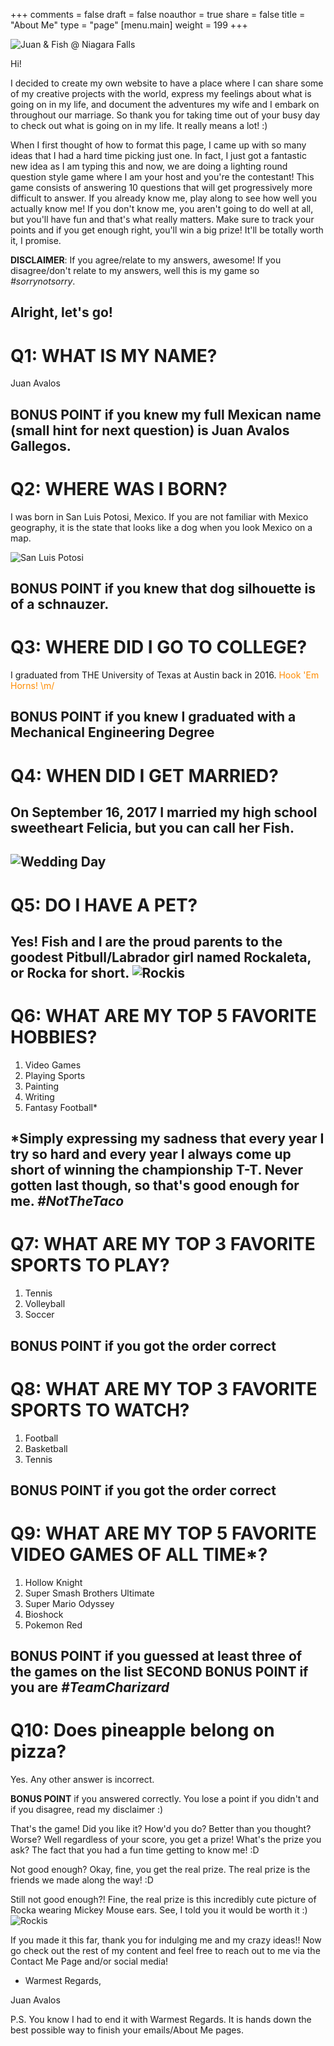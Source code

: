 +++
comments = false
draft = false
noauthor = true
share = false
title = "About Me"
type = "page"
[menu.main]
weight = 199
+++

![Juan & Fish @ Niagara Falls](/uploads/juan_fish_niagara.png "Juan & Fish @ Niagara Falls")

Hi!

I decided to create my own website to have a place where I can share some of my creative projects with the world, express my feelings about what is going on in my life, and document the adventures my wife and I embark on throughout our marriage. So thank you for taking time out of your busy day to check out what is going on in my life. It really means a lot! :)

When I first thought of how to format this page, I came up with so many ideas that I had a hard time picking just one. In fact, I just got a fantastic new idea as I am typing this and now, we are doing a lighting round question style game where I am your host and you're the contestant! This game consists of answering 10 questions that will get progressively more difficult to answer. If you already know me, play along to see how well you actually know me! If you don't know me, you aren't going to do well at all, but you'll have fun and that's what really matters. Make sure to track your points and if you get enough right, you'll win a big prize! It'll be totally worth it, I promise.

**DISCLAIMER**: If you agree/relate to my answers, awesome! If you disagree/don't relate to my answers, well this is my game so *#sorrynotsorry*.

Alright, let's go!
---
# Q1: WHAT IS MY NAME?
Juan Avalos

BONUS POINT if you knew my full Mexican name (small hint for next question) is Juan Avalos Gallegos.
---
# Q2: WHERE WAS I BORN?
I was born in San Luis Potosi, Mexico. If you are not familiar with Mexico geography, it is the state that looks like a dog when you look Mexico on a map.

![San Luis Potosi](/uploads/san_luis_potosi.png "San Luis Potosi")

**BONUS POINT** if you knew that dog silhouette is of a schnauzer.
---
# Q3: WHERE DID I GO TO COLLEGE?
I graduated from THE University of Texas at Austin back in 2016. <span style="color:darkorange">Hook 'Em Horns! \m/</span>

**BONUS POINT** if you knew I graduated with a Mechanical Engineering Degree
---
# Q4: WHEN DID I GET MARRIED?
On September 16, 2017 I married my high school sweetheart Felicia, but you can call her Fish. 
---
![Wedding Day](/uploads/juan_fish_wedding_ceremony.png "Wedding Day")
---
# Q5: DO I HAVE A PET?
Yes! Fish and I are the proud parents to the goodest Pitbull/Labrador girl named Rockaleta, or Rocka for short.
![Rockis](/uploads/rocka_flower_girl.png "Rockis")
---
# Q6: WHAT ARE MY TOP 5 FAVORITE HOBBIES?
1. Video Games
2. Playing Sports
3. Painting
4. Writing
5. Fantasy Football*

*Simply expressing my sadness that every year I try so hard and every year I always come up short of winning the championship T-T. Never gotten last though, so that's good enough for me. *#NotTheTaco*
---
# Q7: WHAT ARE MY TOP 3 FAVORITE SPORTS TO PLAY?
1. Tennis
2. Volleyball
3. Soccer

**BONUS POINT** if you got the order correct
---
# Q8: WHAT ARE MY TOP 3 FAVORITE SPORTS TO WATCH?
1. Football
2. Basketball
3. Tennis

**BONUS POINT** if you got the order correct
---
# Q9: WHAT ARE MY TOP 5 FAVORITE VIDEO GAMES OF ALL TIME*?
1. Hollow Knight
2. Super Smash Brothers Ultimate
3. Super Mario Odyssey
4. Bioshock
5. Pokemon Red 

**BONUS POINT** if you guessed at least three of the games on the list
**SECOND BONUS POINT** if you are *#TeamCharizard*
---
# Q10: Does pineapple belong on pizza?
Yes. Any other answer is incorrect.

**BONUS POINT** if you answered correctly. You lose a point if you didn't and if you disagree, read my disclaimer :)

That's the game! Did you like it? How'd you do? Better than you thought? Worse? Well regardless of your score, you get a prize! What's the prize you ask? The fact that you had a fun time getting to know me! :D

Not good enough? Okay, fine, you get the real prize. The real prize is the friends we made along the way! :D

Still not good enough?! Fine, the real prize is this incredibly cute picture of Rocka wearing Mickey Mouse ears. See, I told you it would be worth it :)
![Rockis](/uploads/rocka_mickey_mouse.png "Rockis")

If you made it this far, thank you for indulging me and my crazy ideas!! Now go check out the rest of my content and feel free to reach out to me via the Contact Me Page and/or social media!

- Warmest Regards,

Juan Avalos

P.S. You know I had to end it with Warmest Regards. It is hands down the best possible way to finish your emails/About Me pages.










